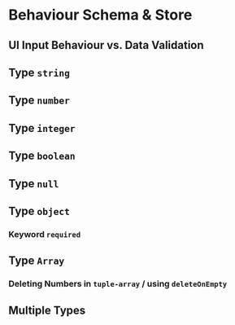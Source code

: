 # Behaviour Schema & Store

## UI Input Behaviour vs. Data Validation

## Type `string`

## Type `number`

## Type `integer`

## Type `boolean`

## Type `null`

## Type `object`

### Keyword `required`

## Type `Array`

### Deleting Numbers in `tuple-array` / using `deleteOnEmpty`

## Multiple Types

